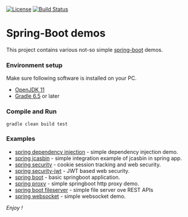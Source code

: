 [![License](https://img.shields.io/badge/License-Apache%202.0-blue.svg)](https://opensource.org/licenses/Apache-2.0)
[![Build Status](https://travis-ci.org/jveverka/spring-examples.svg?branch=master)](https://travis-ci.org/jveverka/spring-examples)

# Spring-Boot demos
This project contains various not-so simple [spring-boot](https://spring.io/projects/spring-boot) demos.

### Environment setup
Make sure following software is installed on your PC.
* [OpenJDK 11](https://adoptopenjdk.net/?variant=openjdk11&jvmVariant=hotspot)
* [Gradle 6.5](https://gradle.org/install/) or later

### Compile and Run
```
gradle clean build test
```

### Examples
* [spring dependency injection](spring-di) - simple dependency injection demo.
* [spring jcasbin](spring-jcasbin) - simple integration example of jcasbin in spring app.
* [spring security](spring-security) - cookie session tracking and web security.
* [spring security-jwt](spring-security-jwt) - JWT based web security.
* [spring boot](springboot) - basic springboot application.
* [spring proxy](spring-proxy) - simple springboot http proxy demo.
* [spring boot fileserver](springboot-fileserver) - simple file server ove REST APIs 
* [spring websocket](spring-websockets) - simple websocket demo.

_Enjoy !_
